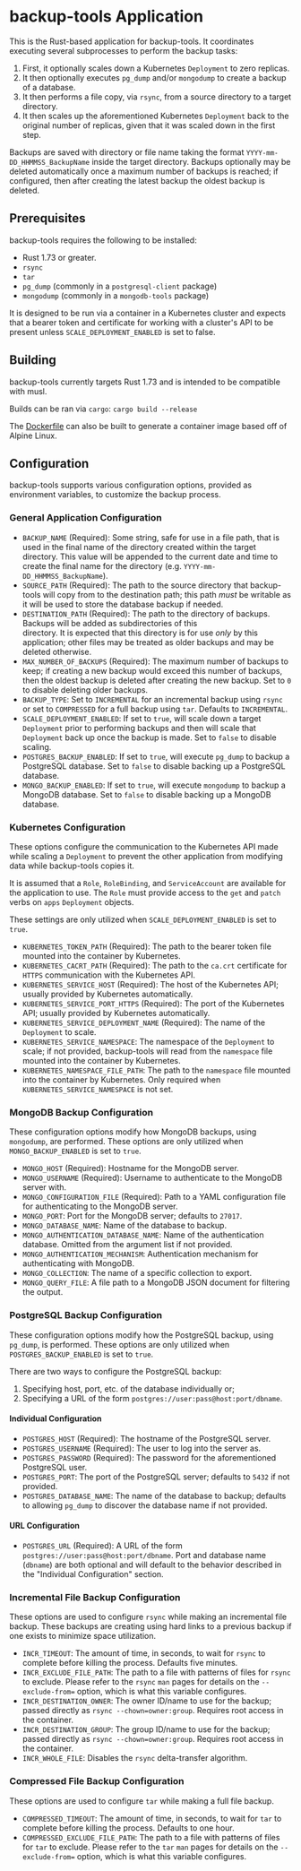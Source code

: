 # backup-tools Application

This is the Rust-based application for backup-tools. It coordinates executing several subprocesses to perform the 
backup tasks:

1. First, it optionally scales down a Kubernetes `Deployment` to zero replicas.
2. It then optionally executes `pg_dump` and/or `mongodump` to create a backup of a database.
3. It then performs a file copy, via `rsync`, from a source directory to a target directory.
4. It then scales up the aforementioned Kubernetes `Deployment` back to the original number of replicas, given 
   that it was scaled down in the first step.

Backups are saved with directory or file name taking the format `YYYY-mm-DD_HHMMSS_BackupName`
inside the target directory.  Backups optionally may be deleted automatically once a maximum number of backups is 
reached; if configured, then after creating the latest backup the oldest backup is deleted.

## Prerequisites

backup-tools requires the following to be installed:

* Rust 1.73 or greater.
* `rsync`
* `tar`
* `pg_dump` (commonly in a `postgresql-client` package)
* `mongodump` (commonly in a `mongodb-tools` package)

It is designed to be run via a container in a Kubernetes cluster and expects that a bearer token and certificate for 
working with a cluster's API to be present unless `SCALE_DEPLOYMENT_ENABLED` is set to false.


## Building

backup-tools currently targets Rust 1.73 and is intended to be compatible with musl.

Builds can be ran via `cargo`: `cargo build --release`

The [Dockerfile](Dockerfile) can also be built to generate a container image based off of Alpine Linux.


## Configuration

backup-tools supports various configuration options, provided as environment variables, to customize the backup process.

### General Application Configuration

* `BACKUP_NAME` (Required): Some string, safe for use in a file path, that is used in the final name of the directory
  created within the target directory. This value will be appended to the current date and time to create the final name 
  for the directory (e.g. `YYYY-mm-DD_HHMMSS_BackupName`).
* `SOURCE_PATH` (Required): The path to the source directory that backup-tools will copy from to the destination path; 
  this path _must_ be writable as it will be used to store the database backup if needed.
* `DESTINATION_PATH` (Required): The path to the directory of backups. Backups will be added as subdirectories of this  
  directory. It is expected that this directory is for use _only_ by this application; other files may be treated as 
  older backups and may be deleted otherwise.
* `MAX_NUMBER_OF_BACKUPS` (Required): The maximum number of backups to keep; if creating a new backup would exceed this 
  number of backups, then the oldest backup is deleted after creating the new backup. Set to `0` to disable deleting 
  older backups.
* `BACKUP_TYPE`: Set to `INCREMENTAL` for an incremental backup using `rsync` or set to `COMPRESSED` for a full backup 
  using `tar`. Defaults to `INCREMENTAL`.
* `SCALE_DEPLOYMENT_ENABLED`: If set to `true`, will scale down a target `Deployment` prior to performing backups and 
  then will scale that `Deployment` back up once the backup is made. Set to `false` to disable scaling.
* `POSTGRES_BACKUP_ENABLED`: If set to `true`, will execute `pg_dump` to backup a PostgreSQL database. Set to `false` to 
  disable backing up a PostgreSQL database.
* `MONGO_BACKUP_ENABLED`: If set to `true`, will execute `mongodump` to backup a MongoDB database. Set to `false` to 
  disable backing up a MongoDB database.

### Kubernetes Configuration

These options configure the communication to the Kubernetes API made while scaling a `Deployment` to prevent the other 
application from modifying data while backup-tools copies it.

It is assumed that a `Role`, `RoleBinding`, and `ServiceAccount` are available for the application to use. The `Role` 
must provide access to the `get` and `patch` verbs on `apps` `Deployment` objects.

These settings are only utilized when `SCALE_DEPLOYMENT_ENABLED` is set to `true`.

* `KUBERNETES_TOKEN_PATH` (Required): The path to the bearer token file mounted into the container by Kubernetes.
* `KUBERNETES_CACRT_PATH` (Required): The path to the `ca.crt` certificate for `HTTPS` communication with the 
  Kubernetes API.
* `KUBERNETES_SERVICE_HOST` (Required): The host of the Kubernetes API; usually provided by Kubernetes automatically.
* `KUBERNETES_SERVICE_PORT_HTTPS` (Required): The port of the Kubernetes API; usually provided by Kubernetes automatically.
* `KUBERNETES_SERVICE_DEPLOYMENT_NAME` (Required): The name of the `Deployment` to scale.
* `KUBERNETES_SERVICE_NAMESPACE`: The namespace of the `Deployment` to scale; if not provided, backup-tools will read 
  from the `namespace` file mounted into the container by Kubernetes.
* `KUBERNETES_NAMESPACE_FILE_PATH`: The path to the `namespace` file mounted into the container by Kubernetes. Only
  required when `KUBERNETES_SERVICE_NAMESPACE` is not set.

### MongoDB Backup Configuration

These configuration options modify how MongoDB backups, using `mongodump`, are performed. These options are only 
utilized when `MONGO_BACKUP_ENABLED` is set to `true`.

* `MONGO_HOST` (Required): Hostname for the MongoDB server.
* `MONGO_USERNAME` (Required): Username to authenticate to the MongoDB server with.
* `MONGO_CONFIGURATION_FILE` (Required): Path to a YAML configuration file for authenticating to the MongoDB server.
* `MONGO_PORT`: Port for the MongoDB server; defaults to `27017`.
* `MONGO_DATABASE_NAME`: Name of the database to backup.
* `MONGO_AUTHENTICATION_DATABASE_NAME`: Name of the authentication database. Omitted from the argument list if not 
  provided.
* `MONGO_AUTHENTICATION_MECHANISM`: Authentication mechanism for authenticating with MongoDB.
* `MONGO_COLLECTION`: The name of a specific collection to export.
* `MONGO_QUERY_FILE`: A file path to a MongoDB JSON document for filtering the output.

### PostgreSQL Backup Configuration

These configuration options modify how the PostgreSQL backup, using `pg_dump`, is performed. These options are only 
utilized when `POSTGRES_BACKUP_ENABLED` is set to `true`.

There are two ways to configure the PostgreSQL backup: 

1. Specifying host, port, etc. of the database individually or;
2. Specifying a URL of the form `postgres://user:pass@host:port/dbname`.

#### Individual Configuration

* `POSTGRES_HOST` (Required): The hostname of the PostgreSQL server.
* `POSTGRES_USERNAME` (Required): The user to log into the server as.
* `POSTGRES_PASSWORD` (Required): The password for the aforementioned PostgreSQL user.
* `POSTGRES_PORT`: The port of the PostgreSQL server; defaults to `5432` if not provided.
* `POSTGRES_DATABASE_NAME`: The name of the database to backup; defaults to allowing `pg_dump` to discover the database 
  name if not provided.

#### URL Configuration

* `POSTGRES_URL` (Required): A URL of the form `postgres://user:pass@host:port/dbname`. Port and database 
  name (`dbname`) are both optional and will default to the behavior described in the "Individual Configuration" section.

### Incremental File Backup Configuration

These options are used to configure `rsync` while making an incremental file backup. These backups are creating using 
hard links to a previous backup if one exists to minimize space utilization.

* `INCR_TIMEOUT`: The amount of time, in seconds, to wait for `rsync` to complete before killing the process. Defaults 
  five minutes.
* `INCR_EXCLUDE_FILE_PATH`: The path to a file with patterns of files for `rsync` to exclude. Please refer to the 
  `rsync` `man` pages for details on the `--exclude-from=` option, which is what this variable configures. 
* `INCR_DESTINATION_OWNER`: The owner ID/name to use for the backup; passed directly as `rsync --chown=owner:group`. Requires 
  root access in the container.
* `INCR_DESTINATION_GROUP`: The group ID/name to use for the backup; passed directly as `rsync --chown=owner:group`. Requires
  root access in the container.
* `INCR_WHOLE_FILE`: Disables the `rsync` delta-transfer algorithm.

### Compressed File Backup Configuration

These options are used to configure `tar` while making a full file backup.

* `COMPRESSED_TIMEOUT`: The amount of time, in seconds, to wait for `tar` to complete before killing the process.
  Defaults to one hour.
* `COMPRESSED_EXCLUDE_FILE_PATH`: The path to a file with patterns of files for `tar` to exclude. Please refer to the
  `tar` `man` pages for details on the `--exclude-from=` option, which is what this variable configures. 